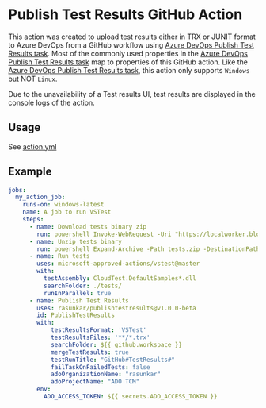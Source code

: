 # Publish Test Results GitHub Action

This action was created to upload test results either in TRX or JUNIT format to Azure DevOps from a GitHub workflow using [Azure DevOps Publish Test Results task](https://learn.microsoft.com/en-us/azure/devops/pipelines/tasks/reference/publish-test-results-v2). Most of the commonly used properties in the [Azure DevOps Publish Test Results task](https://learn.microsoft.com/en-us/azure/devops/pipelines/tasks/reference/publish-test-results-v2) map to properties of this GitHub action. Like the [Azure DevOps Publish Test Results task](https://learn.microsoft.com/en-us/azure/devops/pipelines/tasks/reference/publish-test-results-v2), this action only supports `Windows` but NOT `Linux`.

Due to the unavailability of a Test results UI, test results are displayed in the console logs of the action.

## Usage

See [action.yml](action.yml)

## Example

```yaml
jobs:
  my_action_job:
    runs-on: windows-latest
    name: A job to run VSTest
    steps:
      - name: Download tests binary zip
        run: powershell Invoke-WebRequest -Uri "https://localworker.blob.core.windows.net/win-x64/tests.zip" -OutFile "./tests.zip"
      - name: Unzip tests binary
        run: powershell Expand-Archive -Path tests.zip -DestinationPath ./
      - name: Run tests
        uses: microsoft-approved-actions/vstest@master
        with:
          testAssembly: CloudTest.DefaultSamples*.dll
          searchFolder: ./tests/
          runInParallel: true
      - name: Publish Test Results
        uses: rasunkar/publishtestresults@v1.0.0-beta
        id: PublishTestResults
        with:
            testResultsFormat: 'VSTest'
            testResultsFiles: '**/*.trx'
            searchFolder: ${{ github.workspace }}
            mergeTestResults: true
            testRunTitle: "GitHub#TestResults#"
            failTaskOnFailedTests: false
            adoOrganizationName: "rasunkar"
            adoProjectName: "ADO TCM"
        env:
          ADO_ACCESS_TOKEN: ${{ secrets.ADO_ACCESS_TOKEN }}
```


